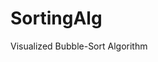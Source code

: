 # SortingAlg
 Visualized Bubble-Sort Algorithm
<blockquote class="imgur-embed-pub" lang="en" data-id="a/WKsW7Sn" data-context="false" ><a href="//imgur.com/a/WKsW7Sn"></a></blockquote><script async src="//s.imgur.com/min/embed.js" charset="utf-8"></script>

